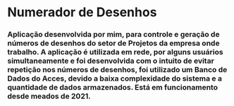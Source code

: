 # Numerador de Desenhos
### Aplicação desenvolvida por mim, para controle e geração de números de desenhos do setor de Projetos da empresa onde trabalho. A aplicação é utilizada em rede, por alguns usuários simultaneamente e foi desenvolvida com o intuito de evitar repetição nos números de desenhos, foi utilizado um Banco de Dados do Acces, devido a baixa complexidade do sistema e a quantidade de dados armazenados. Está em funcionamento desde meados de 2021.

